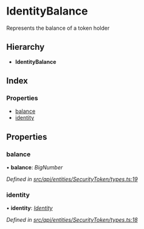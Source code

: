 # IdentityBalance

Represents the balance of a token holder

## Hierarchy

* **IdentityBalance**

## Index

### Properties

* [balance](identitybalance.md#balance)
* [identity](identitybalance.md#identity)

## Properties

### balance

• **balance**: _BigNumber_

_Defined in_ [_src/api/entities/SecurityToken/types.ts:19_](https://github.com/PolymathNetwork/polymesh-sdk/blob/da32f46a/src/api/entities/SecurityToken/types.ts#L19)

### identity

• **identity**: [_Identity_](../classes/identity.md)

_Defined in_ [_src/api/entities/SecurityToken/types.ts:18_](https://github.com/PolymathNetwork/polymesh-sdk/blob/da32f46a/src/api/entities/SecurityToken/types.ts#L18)

